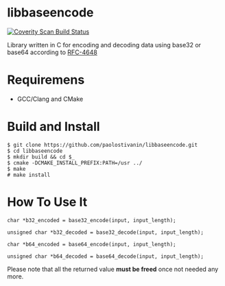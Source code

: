 # libbaseencode
<a href="https://scan.coverity.com/projects/paolostivanin-libbaseencode">
  <img alt="Coverity Scan Build Status"
       src="https://scan.coverity.com/projects/12747/badge.svg"/>
</a>

Library written in C for encoding and decoding data using base32 or base64 according to [RFC-4648](https://tools.ietf.org/html/rfc4648)

# Requiremens
- GCC/Clang and CMake

# Build and Install
```
$ git clone https://github.com/paolostivanin/libbaseencode.git
$ cd libbaseencode
$ mkdir build && cd $_
$ cmake -DCMAKE_INSTALL_PREFIX:PATH=/usr ../
$ make
# make install
```

# How To Use It
```
char *b32_encoded = base32_encode(input, input_length);

unsigned char *b32_decoded = base32_decode(input, input_length);

char *b64_encoded = base64_encode(input, input_length);

unsigned char *b64_decoded = base64_decode(input, input_length);
```

Please note that all the returned value **must be freed** once not needed any more.

